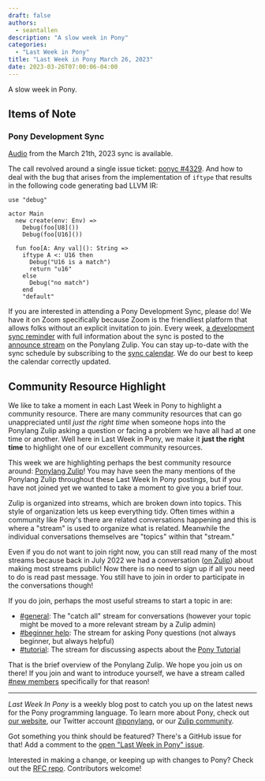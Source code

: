 ```yaml
---
draft: false
authors:
  - seantallen
description: "A slow week in Pony"
categories:
  - "Last Week in Pony"
title: "Last Week in Pony March 26, 2023"
date: 2023-03-26T07:00:06-04:00
---
```


A slow week in Pony.

<!-- more -->

## Items of Note

### Pony Development Sync

[Audio](https://sync-recordings.ponylang.io/r/2023_03_21.mp4) from the March 21th, 2023 sync is available.

The call revolved around a single issue ticket: [ponyc #4329](https://github.com/ponylang/ponyc/issues/4329). And how to deal with the bug that arises from the implementation of `iftype` that results in the following code generating bad LLVM IR:

```pony
use "debug"

actor Main
  new create(env: Env) =>
    Debug(foo[U8]())
    Debug(foo[U16]())

  fun foo[A: Any val](): String =>
    iftype A <: U16 then
      Debug("U16 is a match")
      return "u16"
    else
      Debug("no match")
    end
    "default"
```

If you are interested in attending a Pony Development Sync, please do! We have it on Zoom specifically because Zoom is the friendliest platform that allows folks without an explicit invitation to join. Every week, [a development sync reminder](https://ponylang.zulipchat.com/#narrow/stream/189932-announce/topic/Sync.20Reminder) with full information about the sync is posted to the [announce stream](https://ponylang.zulipchat.com/#narrow/stream/189932-announce) on the Ponylang Zulip. You can stay up-to-date with the sync schedule by subscribing to the [sync calendar](https://calendar.google.com/calendar/ical/59jcru6f50mrpqbm7em4iclnkk%40group.calendar.google.com/public/basic.ics). We do our best to keep the calendar correctly updated.

## Community Resource Highlight

We like to take a moment in each Last Week in Pony to highlight a community resource. There are many community resources that can go unappreciated until _just the right time_ when someone hops into the Ponylang Zulip asking a question or facing a problem we have all had at one time or another. Well here in Last Week in Pony, we make it **just the right time** to highlight one of our excellent community resources.

This week we are highlighting perhaps the best community resource around: [Ponylang Zulip](https://ponylang.zulipchat.com/)! You may have seen the many mentions of the Ponylang Zulip throughout these Last Week In Pony postings, but if you have not joined yet we wanted to take a moment to give you a brief tour.

Zulip is organized into streams, which are broken down into topics. This style of organization lets us keep everything tidy. Often times within a community like Pony's there are related conversations happening and this is where a "stream" is used to organize what is related. Meanwhile the individual conversations themselves are "topics" within that "stream."

Even if you do not want to join right now, you can still read many of the most streams because back in July 2022 we had a conversation ([on Zulip](https://ponylang.zulipchat.com/#narrow/stream/189934-general/topic/Making.20the.20Zulip.20public)) about making most streams public! Now there is no need to sign up if all you need to do is read past message. You still have to join in order to participate in the conversations though!

If you do join, perhaps the most useful streams to start a topic in are:

+ [#general](https://ponylang.zulipchat.com/#narrow/stream/189934-general): The "catch all" stream for conversations (however your topic might be moved to a more relevant stream by a Zulip admin)
+ [#beginner help](https://ponylang.zulipchat.com/#narrow/stream/189985-beginner-help): The stream for asking Pony questions (not always beginner, but always helpful)
+ [#tutorial](https://ponylang.zulipchat.com/#narrow/stream/190368-tutorial): The stream for discussing aspects about the [Pony Tutorial](https://tutorial.ponylang.io/)

That is the brief overview of the Ponylang Zulip. We hope you join us on there! If you join and want to introduce yourself, we have a stream called [#new members](https://ponylang.zulipchat.com/#narrow/stream/189935-new-members) specifically for that reason!

---

_Last Week In Pony_ is a weekly blog post to catch you up on the latest news for the Pony programming language. To learn more about Pony, check out [our website](https://ponylang.io), our Twitter account [@ponylang](https://twitter.com/ponylang), or our [Zulip community](https://ponylang.zulipchat.com).

Got something you think should be featured? There's a GitHub issue for that! Add a comment to the [open "Last Week in Pony" issue](https://github.com/ponylang/ponylang.github.io/issues?q=is%3Aissue+is%3Aopen+label%3Alast-week-in-pony).

Interested in making a change, or keeping up with changes to Pony? Check out the [RFC repo](https://github.com/ponylang/rfcs). Contributors welcome!
